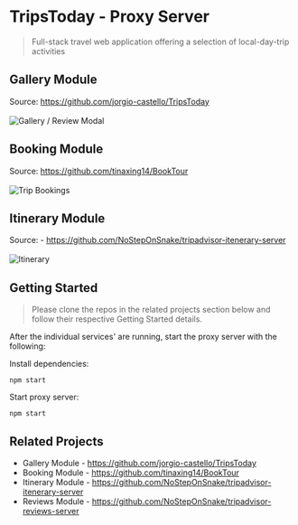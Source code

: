 # TripsToday - Proxy Server
> Full-stack travel web application offering a selection of local-day-trip activities

## Gallery Module
Source: https://github.com/jorgio-castello/TripsToday
<br></br>
![Gallery / Review Modal](https://media.giphy.com/media/kyRGggoT7cFvrqRTaC/giphy.gif)

## Booking Module
Source: https://github.com/tinaxing14/BookTour
<br></br>
![Trip Bookings](https://media.giphy.com/media/d5SvDB5ApfBY9rAoim/giphy.gif)

## Itinerary Module
Source: - https://github.com/NoStepOnSnake/tripadvisor-itenerary-server
<br></br>
![Itinerary](https://media.giphy.com/media/giQD4BIGMxgG6ZRkqw/giphy.gif)

## Getting Started
> Please clone the repos in the related projects section below and follow their respective Getting Started details. 

After the individual services' are running, start the proxy server with the following:

Install dependencies:
``` 
npm start
```

Start proxy server:
``` 
npm start
```

## Related Projects
- Gallery Module - https://github.com/jorgio-castello/TripsToday
- Booking Module - https://github.com/tinaxing14/BookTour
- Itinerary Module - https://github.com/NoStepOnSnake/tripadvisor-itenerary-server
- Reviews Module - https://github.com/NoStepOnSnake/tripadvisor-reviews-server

